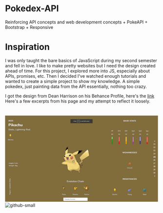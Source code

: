 # Pokedex-API
Reinforcing API concepts and web development concepts + PokeAPI + Bootstrap + Responsive

# Inspiration
I was only taught the bare basics of JavaScript during my second semester and fell in love. I like to make pretty websites but I need the design
created ahead of time. For this project, I explored more into JS, especially about APIs, promises, etc. Then I decided I've watched enough tutorials 
and wanted to create a simple project to show my knowledge. A simple pokedex, just painting data from the API essentially, nothing too crazy.

I got the design from Dean Harrison on his Behance Profile, here's the [link](https://www.behance.net/gallery/41007813/Pokedex-Entries-Redesigned)
Here's a few excerpts from his page and my attempt to reflect it loosely.

# 

![](sample/pikachu-m.png)
![github-small](https://mir-s3-cdn-cf.behance.net/project_modules/max_1200/0029f541007813.5797558db1be6.png)


